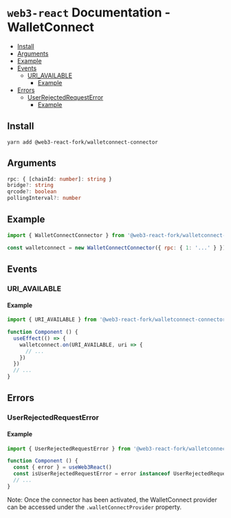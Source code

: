 # `web3-react` Documentation - WalletConnect

- [Install](#install)
- [Arguments](#arguments)
- [Example](#example)
- [Events](#events)
  - [URI_AVAILABLE](#uri_available)
    - [Example](#example-1)
- [Errors](#errors)
  - [UserRejectedRequestError](#userrejectedrequesterror)
    - [Example](#example-2)

## Install
`yarn add @web3-react-fork/walletconnect-connector`

## Arguments
```typescript
rpc: { [chainId: number]: string }
bridge?: string
qrcode?: boolean
pollingInterval?: number
```

## Example
```javascript
import { WalletConnectConnector } from '@web3-react-fork/walletconnect-connector'

const walletconnect = new WalletConnectConnector({ rpc: { 1: '...' } })
```

## Events

### URI_AVAILABLE

#### Example
```javascript
import { URI_AVAILABLE } from '@web3-react-fork/walletconnect-connector'

function Component () {
  useEffect(() => {
    walletconnect.on(URI_AVAILABLE, uri => {
      // ...
    })
  })
  // ...
}
```

## Errors

### UserRejectedRequestError

#### Example
```javascript
import { UserRejectedRequestError } from '@web3-react-fork/walletconnect-connector'

function Component () {
  const { error } = useWeb3React()
  const isUserRejectedRequestError = error instanceof UserRejectedRequestError
  // ...
}
```

Note: Once the connector has been activated, the WalletConnect provider can be accessed under the `.walletConnectProvider` property.
